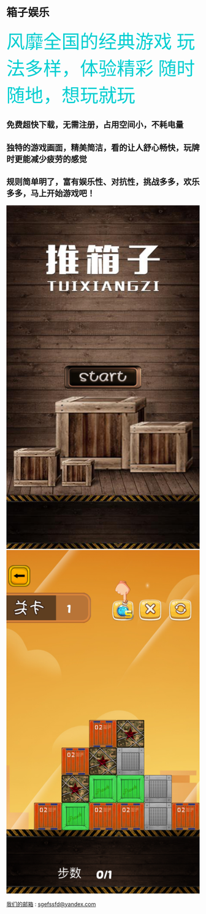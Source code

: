 # 箱子娱乐


<font color=#00CED1	 size=18 face="微软雅黑">风靡全国的经典游戏
玩法多样，体验精彩
随时随地，想玩就玩</font>




免费超快下载，无需注册，占用空间小，不耗电量
----------
独特的游戏画面，精美简洁，看的让人舒心畅快，玩牌时更能减少疲劳的感觉
--------
规则简单明了，富有娱乐性、对抗性，挑战多多，欢乐多多，马上开始游戏吧！
---------------




![image](https://github.com/yay604882/gamebox/blob/master/IMG_0942.PNG)
![image](https://github.com/yay604882/gamebox/blob/master/IMG_0949.PNG)


[我们的邮箱](sgefssfd@yandex.com) : [sgefssfd@yandex.com](sgefssfd@yandex.com)


